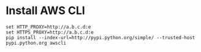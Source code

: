 # Install AWS CLI

    set HTTP_PROXY=http://a.b.c.d:e
    set HTTPS_PROXY=http://a.b.c.d:e
    pip install --index-url=http://pypi.python.org/simple/ --trusted-host pypi.python.org awscli